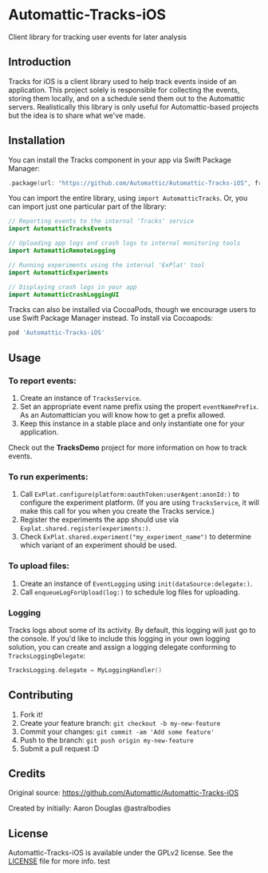 # Automattic-Tracks-iOS
Client library for tracking user events for later analysis

## Introduction

Tracks for iOS is a client library used to help track events inside of an application. This project solely is responsible for collecting the events, storing them locally, and on a schedule send them out to the Automattic servers. Realistically this library is only useful for Automattic-based projects but the idea is to share what we've made.

## Installation


You can install the Tracks component in your app via Swift Package Manager:

```swift
.package(url: "https://github.com/Automattic/Automattic-Tracks-iOS", from: "0.10.0")
```

You can import the entire library, using `import AutomatticTracks`. Or, you can import just one particular part of the library:

```swift
// Reporting events to the internal 'Tracks' service
import AutomatticTracksEvents

// Uploading app logs and crash logs to internal monitoring tools
import AutomatticRemoteLogging

// Running experiments using the internal 'ExPlat' tool
import AutomatticExperiments

// Displaying crash logs in your app
import AutomatticCrashLoggingUI
```

Tracks can also be installed via CocoaPods, though we encourage users to use Swift Package Manager instead. To install via Cocoapods:

```ruby
pod 'Automattic-Tracks-iOS'
```

## Usage

### To report events:

1. Create an instance of `TracksService`.
2. Set an appropriate event name prefix using the propert `eventNamePrefix`. As an Automattician you will know how to get a prefix allowed.
3. Keep this instance in a stable place and only instantiate one for your application.

Check out the **TracksDemo** project for more information on how to track events.

### To run experiments:

1. Call `ExPlat.configure(platform:oauthToken:userAgent:anonId:)` to configure the experiment platform. (If you are using `TracksService`, it will make this call for you when you create the Tracks service.)
2. Register the experiments the app should use via `Explat.shared.register(experiments:)`.
3. Check `ExPlat.shared.experiment("my_experiment_name")` to determine which variant of an experiment should be used.

### To upload files:

1. Create an instance of `EventLogging` using `init(dataSource:delegate:)`.
2. Call `enqueueLogForUpload(log:)` to schedule log files for uploading.


### Logging

Tracks logs about some of its activity. By default, this logging will just go to the console. If you'd like to include this logging in your own logging solution, you can create and assign a logging delegate conforming to `TracksLoggingDelegate`:

```swift
TracksLogging.delegate = MyLoggingHandler()
```


## Contributing

1. Fork it!
2. Create your feature branch: `git checkout -b my-new-feature`
3. Commit your changes: `git commit -am 'Add some feature'`
4. Push to the branch: `git push origin my-new-feature`
5. Submit a pull request :D

## Credits

Original source: https://github.com/Automattic/Automattic-Tracks-iOS

Created by initially: Aaron Douglas @astralbodies

## License

Automattic-Tracks-iOS is available under the GPLv2 license. See the [LICENSE](https://raw.githubusercontent.com/Automattic/Automattic-Tracks-iOS/trunk/LICENSE) file for more info.
test
